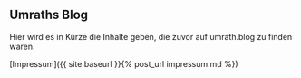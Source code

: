 ## Umraths Blog

Hier wird es in Kürze die Inhalte geben, die zuvor auf umrath.blog zu finden waren.

[Impressum]({{ site.baseurl }}{% post_url impressum.md %})
